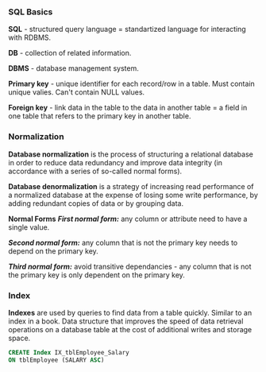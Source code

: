 ### SQL Basics

**SQL** - structured query language = standartized language for interacting with RDBMS.

**DB** - collection of related information.

**DBMS** - database management system.

**Primary key** - unique identifier for each record/row in a table. Must contain unique valies. Can't contain NULL values.

**Foreign key** - link data in the table to the data in another table = a field in one table that refers to the primary key in another table.


### Normalization

**Database normalization** is the process of structuring a relational database in order to reduce data redundancy and improve data integrity (in accordance with a series of so-called normal forms).

**Database denormalization** is a strategy of increasing read performance of a normalized database at the expense of losing some write performance, by adding redundant copies of data or by grouping data.

**Normal Forms**
**_First normal form:_** any column or attribute need to have a single value.

**_Second normal form:_** any column that is not the primary key needs to depend on the primary key.

**_Third normal form:_** avoid transitive dependancies - any column that is not the primary key is only dependent on the primary key.


### Index

**Indexes** are used by queries to find data from a table quickly. Similar to an index in a book.
Data structure that improves the speed of data retrieval operations on a database table at the cost of additional writes and storage space.

```sql
CREATE Index IX_tblEmployee_Salary
ON tblEmployee (SALARY ASC)
```
